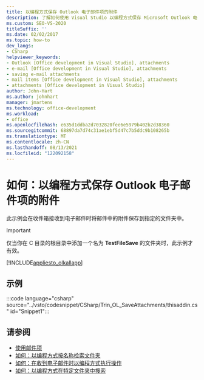```yaml
---
title: 以编程方式保存 Outlook 电子邮件项的附件
description: 了解如何使用 Visual Studio 以编程方式保存 Microsoft Outlook 电子邮件项的附件。
ms.custom: SEO-VS-2020
titleSuffix: ''
ms.date: 02/02/2017
ms.topic: how-to
dev_langs:
- CSharp
helpviewer_keywords:
- Outlook [Office development in Visual Studio], attachments
- e-mail [Office development in Visual Studio], attachments
- saving e-mail attachments
- mail items [Office development in Visual Studio], attachments
- attachments [Office development in Visual Studio]
author: John-Hart
ms.author: johnhart
manager: jmartens
ms.technology: office-development
ms.workload:
- office
ms.openlocfilehash: e635d1ddba2d7032820fee6e5979b402b2d38360
ms.sourcegitcommit: 68897da7d74c31ae1ebf5d47c7b5ddc9b108265b
ms.translationtype: MT
ms.contentlocale: zh-CN
ms.lasthandoff: 08/13/2021
ms.locfileid: "122092158"
---
```

# <a name="how-to-programmatically-save-attachments-from-outlook-email-items"></a>如何：以编程方式保存 Outlook 电子邮件项的附件

此示例会在收件箱接收到电子邮件时将邮件中的附件保存到指定的文件夹中。

> [!IMPORTANT]
> 仅当你在 C 目录的根目录中添加一个名为 **TestFileSave** 的文件夹时，此示例才有效。

[!INCLUDE[appliesto_olkallapp](../vsto/includes/appliesto-olkallapp-md.md)]

## <a name="example"></a>示例

:::code language="csharp" source="../vsto/codesnippet/CSharp/Trin_OL_SaveAttachments/thisaddin.cs" id="Snippet1":::

## <a name="see-also"></a>请参阅

- [使用邮件项](../vsto/working-with-mail-items.md)
- [如何：以编程方式按名称检索文件夹](../vsto/how-to-programmatically-retrieve-a-folder-by-name.md)
- [如何：在收到电子邮件时以编程方式执行操作](../vsto/how-to-programmatically-perform-actions-when-an-e-mail-message-is-received.md)
- [如何：以编程方式在特定文件夹中搜索](../vsto/how-to-programmatically-search-within-a-specific-folder.md)
